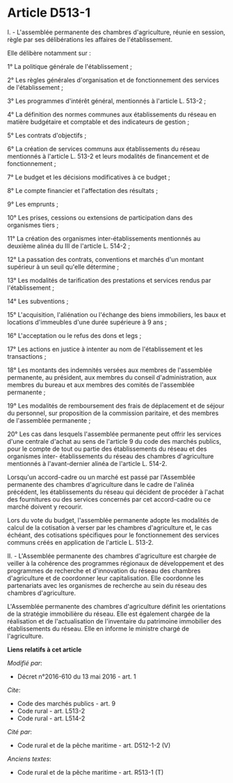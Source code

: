 # Article D513-1

I. - L'assemblée permanente des chambres d'agriculture, réunie en session, règle par ses délibérations les affaires de
l'établissement. 

Elle délibère notamment sur : 

1° La politique générale de l'établissement ; 

2° Les règles générales d'organisation et de fonctionnement des services de l'établissement ; 

3° Les programmes d'intérêt général, mentionnés à l'article L. 513-2 ; 

4° La définition des normes communes aux établissements du réseau en matière budgétaire et comptable et des indicateurs de
gestion ; 

5° Les contrats d'objectifs ; 

6° La création de services communs aux établissements du réseau mentionnés à l'article L. 513-2 et leurs modalités de
financement et de fonctionnement ; 

7° Le budget et les décisions modificatives à ce budget ; 

8° Le compte financier et l'affectation des résultats ; 

9° Les emprunts ; 

10° Les prises, cessions ou extensions de participation dans des organismes tiers ; 

11° La création des organismes inter-établissements mentionnés au deuxième alinéa du III de l'article L. 514-2 ; 

12° La passation des contrats, conventions et marchés d'un montant supérieur à un seuil qu'elle détermine ; 

13° Les modalités de tarification des prestations et services rendus par l'établissement ; 

14° Les subventions ; 

15° L'acquisition, l'aliénation ou l'échange des biens immobiliers, les baux et locations d'immeubles d'une durée supérieure
à 9 ans ; 

16° L'acceptation ou le refus des dons et legs ; 

17° Les actions en justice à intenter au nom de l'établissement et les transactions ; 

18° Les montants des indemnités versées aux membres de l'assemblée permanente, au président, aux membres du conseil
d'administration, aux membres du bureau et aux membres des comités de l'assemblée permanente ; 

19° Les modalités de remboursement des frais de déplacement et de séjour du personnel, sur proposition de la commission
paritaire, et des membres de l'assemblée permanente ; 

20° Les cas dans lesquels l'assemblée permanente peut offrir les services d'une centrale d'achat au sens de l'article 9 du
code des marchés publics, pour le compte de tout ou partie des établissements du réseau et des organismes inter-
établissements du réseau des chambres d'agriculture mentionnés à l'avant-dernier alinéa de l'article L. 514-2.

Lorsqu'un accord-cadre ou un marché est passé par l'Assemblée permanente des chambres d'agriculture dans le cadre de l'alinéa
précédent, les établissements du réseau qui décident de procéder à l'achat des fournitures ou des services concernés par cet
accord-cadre ou ce marché doivent y recourir.

Lors du vote du budget, l'assemblée permanente adopte les modalités de calcul de la cotisation à verser par les chambres
d'agriculture et, le cas échéant, des cotisations spécifiques pour le fonctionnement des services communs créés en
application de l'article L. 513-2.

II. - L'Assemblée permanente des chambres d'agriculture est chargée de veiller à la cohérence des programmes régionaux de
développement et des programmes de recherche et d'innovation du réseau des chambres d'agriculture et de coordonner leur
capitalisation. Elle coordonne les partenariats avec les organismes de recherche au sein du réseau des chambres
d'agriculture. 

L'Assemblée permanente des chambres d'agriculture définit les orientations de la stratégie immobilière du réseau. Elle est
également chargée de la réalisation et de l'actualisation de l'inventaire du patrimoine immobilier des établissements du
réseau. Elle en informe le ministre chargé de l'agriculture.

**Liens relatifs à cet article**

_Modifié par_:

  - Décret n°2016-610 du 13 mai 2016 - art. 1

_Cite_:

  - Code des marchés publics - art. 9
  - Code rural - art. L513-2
  - Code rural - art. L514-2

_Cité par_:

  - Code rural et de la pêche maritime - art. D512-1-2 (V)

_Anciens textes_:

  - Code rural et de la pêche maritime - art. R513-1 (T)
